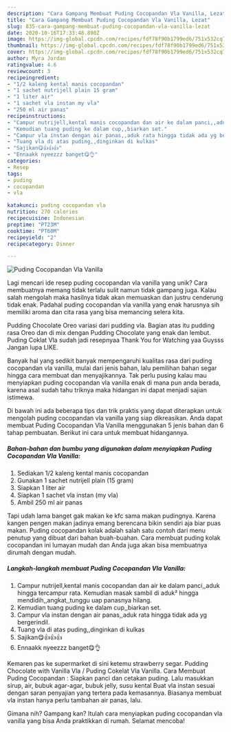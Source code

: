 ```yaml
---
description: "Cara Gampang Membuat Puding Cocopandan Vla Vanilla, Lezat"
title: "Cara Gampang Membuat Puding Cocopandan Vla Vanilla, Lezat"
slug: 835-cara-gampang-membuat-puding-cocopandan-vla-vanilla-lezat
date: 2020-10-16T17:33:48.890Z
image: https://img-global.cpcdn.com/recipes/fdf78f90b1799ed6/751x532cq70/puding-cocopandan-vla-vanilla-foto-resep-utama.jpg
thumbnail: https://img-global.cpcdn.com/recipes/fdf78f90b1799ed6/751x532cq70/puding-cocopandan-vla-vanilla-foto-resep-utama.jpg
cover: https://img-global.cpcdn.com/recipes/fdf78f90b1799ed6/751x532cq70/puding-cocopandan-vla-vanilla-foto-resep-utama.jpg
author: Myra Jordan
ratingvalue: 4.6
reviewcount: 3
recipeingredient:
- "1/2 kaleng kental manis cocopandan"
- "1 sachet nutrijell plain 15 gram"
- "1 liter air"
- "1 sachet vla instan my vla"
- "250 ml air panas"
recipeinstructions:
- "Campur nutrijell,kental manis cocopandan dan air ke dalam panci,,aduk hingga tercampur rata. Kemudian masak sambil di aduk² hingga mendidih,,angkat,,tunggu uap panasnya hilang."
- "Kemudian tuang puding ke dalam cup,,biarkan set."
- "Campur vla instan dengan air panas,,aduk rata hingga tidak ada yg bergerindil."
- "Tuang vla di atas puding,,dinginkan di kulkas"
- "Sajikan😋👍👍👍"
- "Ennaakk nyeezzz banget😋👌"
categories:
- Resep
tags:
- puding
- cocopandan
- vla

katakunci: puding cocopandan vla 
nutrition: 270 calories
recipecuisine: Indonesian
preptime: "PT23M"
cooktime: "PT60M"
recipeyield: "2"
recipecategory: Dinner

---
```



![Puding Cocopandan Vla Vanilla](https://img-global.cpcdn.com/recipes/fdf78f90b1799ed6/751x532cq70/puding-cocopandan-vla-vanilla-foto-resep-utama.jpg)

Lagi mencari ide resep puding cocopandan vla vanilla yang unik? Cara membuatnya memang tidak terlalu sulit namun tidak gampang juga. Kalau salah mengolah maka hasilnya tidak akan memuaskan dan justru cenderung tidak enak. Padahal puding cocopandan vla vanilla yang enak harusnya sih memiliki aroma dan cita rasa yang bisa memancing selera kita.

Pudding Chocolate Oreo variasi dari pudding vla. Bagian atas itu pudding rasa Oreo dan di mix dengan Pudding Chocolate yang enak dan lembut. Puding Coklat Vla sudah jadi resepnyaa Thank You for Watching yaa Guysss Jangan lupa LIKE.

Banyak hal yang sedikit banyak mempengaruhi kualitas rasa dari puding cocopandan vla vanilla, mulai dari jenis bahan, lalu pemilihan bahan segar hingga cara membuat dan menyajikannya. Tak perlu pusing kalau mau menyiapkan puding cocopandan vla vanilla enak di mana pun anda berada, karena asal sudah tahu triknya maka hidangan ini dapat menjadi sajian istimewa.


Di bawah ini ada beberapa tips dan trik praktis yang dapat diterapkan untuk mengolah puding cocopandan vla vanilla yang siap dikreasikan. Anda dapat membuat Puding Cocopandan Vla Vanilla menggunakan 5 jenis bahan dan 6 tahap pembuatan. Berikut ini cara untuk membuat hidangannya.

<!--inarticleads1-->

##### Bahan-bahan dan bumbu yang digunakan dalam menyiapkan Puding Cocopandan Vla Vanilla:

1. Sediakan 1/2 kaleng kental manis cocopandan
1. Gunakan 1 sachet nutrijell plain (15 gram)
1. Siapkan 1 liter air
1. Siapkan 1 sachet vla instan (my vla)
1. Ambil 250 ml air panas


Tapi udah lama banget gak makan ke kfc sama makan pudingnya. Karena kangen pengen makan jadinya emang berencana bikin sendiri aja biar puas makan. Puding cocopandan kolak adalah salah satu contoh dari menu penutup yang dibuat dari bahan buah-buahan. Cara membuat puding kolak cocopandan ini lumayan mudah dan Anda juga akan bisa membuatnya dirumah dengan mudah. 

<!--inarticleads2-->

##### Langkah-langkah membuat Puding Cocopandan Vla Vanilla:

1. Campur nutrijell,kental manis cocopandan dan air ke dalam panci,,aduk hingga tercampur rata. Kemudian masak sambil di aduk² hingga mendidih,,angkat,,tunggu uap panasnya hilang.
1. Kemudian tuang puding ke dalam cup,,biarkan set.
1. Campur vla instan dengan air panas,,aduk rata hingga tidak ada yg bergerindil.
1. Tuang vla di atas puding,,dinginkan di kulkas
1. Sajikan😋👍👍👍
1. Ennaakk nyeezzz banget😋👌


Kemaren pas ke supermarket di sini ketemu strawberry segar. Pudding Chocolate with Vanilla Vla / Puding Cokelat Vla Vanilla. Cara Membuat Puding Cocopandan : Siapkan panci dan cetakan puding. Lalu masukkan sirup, air, bubuk agar-agar, bubuk jelly, susu kental Buat vla instan sesuai dengan saran penyajian yang tertera pada kemasannya. Biasanya membuat vla instan hanya perlu tambahan air panas, lalu. 

Gimana nih? Gampang kan? Itulah cara menyiapkan puding cocopandan vla vanilla yang bisa Anda praktikkan di rumah. Selamat mencoba!
